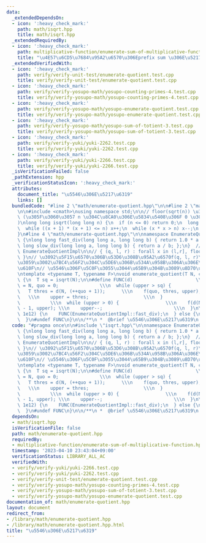 ```yaml
---
data:
  _extendedDependsOn:
  - icon: ':heavy_check_mark:'
    path: math/isqrt.hpp
    title: math/isqrt.hpp
  _extendedRequiredBy:
  - icon: ':heavy_check_mark:'
    path: multiplicative-function/enumerate-sum-of-multiplicative-function.hpp
    title: "\u4E57\u6CD5\u7684\u95A2\u6570\u306Eprefix sum \u306E\u5217\u6319"
  _extendedVerifiedWith:
  - icon: ':heavy_check_mark:'
    path: verify/verify-unit-test/enumerate-quotient.test.cpp
    title: verify/verify-unit-test/enumerate-quotient.test.cpp
  - icon: ':heavy_check_mark:'
    path: verify/verify-yosupo-math/yosupo-counting-primes-4.test.cpp
    title: verify/verify-yosupo-math/yosupo-counting-primes-4.test.cpp
  - icon: ':heavy_check_mark:'
    path: verify/verify-yosupo-math/yosupo-enumerate-quotient.test.cpp
    title: verify/verify-yosupo-math/yosupo-enumerate-quotient.test.cpp
  - icon: ':heavy_check_mark:'
    path: verify/verify-yosupo-math/yosupo-sum-of-totient-3.test.cpp
    title: verify/verify-yosupo-math/yosupo-sum-of-totient-3.test.cpp
  - icon: ':heavy_check_mark:'
    path: verify/verify-yuki/yuki-2262.test.cpp
    title: verify/verify-yuki/yuki-2262.test.cpp
  - icon: ':heavy_check_mark:'
    path: verify/verify-yuki/yuki-2266.test.cpp
    title: verify/verify-yuki/yuki-2266.test.cpp
  _isVerificationFailed: false
  _pathExtension: hpp
  _verificationStatusIcon: ':heavy_check_mark:'
  attributes:
    document_title: "\u5546\u306E\u5217\u6319"
    links: []
  bundledCode: "#line 2 \"math/enumerate-quotient.hpp\"\n\n#line 2 \"math/isqrt.hpp\"\
    \n\n#include <cmath>\nusing namespace std;\n\n// floor(sqrt(n)) \u3092\u8FD4\u3059\
    \ (\u305F\u3060\u3057 n \u304C\u8CA0\u306E\u5834\u5408\u306F 0 \u3092\u8FD4\u3059\
    )\nlong long isqrt(long long n) {\n  if (n <= 0) return 0;\n  long long x = sqrt(n);\n\
    \  while ((x + 1) * (x + 1) <= n) x++;\n  while (x * x > n) x--;\n  return x;\n\
    }\n#line 4 \"math/enumerate-quotient.hpp\"\n\nnamespace EnumerateQuotientImpl\
    \ {\nlong long fast_div(long long a, long long b) { return 1.0 * a / b; };\nlong\
    \ long slow_div(long long a, long long b) { return a / b; };\n}  // namespace\
    \ EnumerateQuotientImpl\n\n// { (q, l, r) : forall x in (l,r], floor(N/x) = q\
    \ }\n// \u3092\u5F15\u6570\u306B\u53D6\u308B\u95A2\u6570f(q, l, r)\u3092\u6E21\
    \u3059\u3002\u7BC4\u56F2\u304C\u5DE6\u306B\u534A\u958B\u306A\u306E\u306B\u6CE8\
    \u610F\n// \u5546\u306F\u5C0F\u3055\u3044\u65B9\u304B\u3089\u8D70\u67FB\u3059\u308B\
    \ntemplate <typename T, typename F>\nvoid enumerate_quotient(T N, const F& f)\
    \ {\n  T sq = isqrt(N);\n\n#define FUNC(d)                       \\\n  T upper\
    \ = N, quo = 0;               \\\n  while (upper > sq) {                \\\n \
    \   T thres = d(N, (++quo + 1));      \\\n    f(quo, thres, upper);          \
    \   \\\n    upper = thres;                    \\\n  }                        \
    \           \\\n  while (upper > 0) {                 \\\n    f(d(N, upper), upper\
    \ - 1, upper); \\\n    upper--;                          \\\n  }\n\n  if (N <=\
    \ 1e12) {\n    FUNC(EnumerateQuotientImpl::fast_div);\n  } else {\n    FUNC(EnumerateQuotientImpl::slow_div);\n\
    \  }\n#undef FUNC\n}\n\n/**\n *  @brief \u5546\u306E\u5217\u6319\n */\n"
  code: "#pragma once\n\n#include \"isqrt.hpp\"\n\nnamespace EnumerateQuotientImpl\
    \ {\nlong long fast_div(long long a, long long b) { return 1.0 * a / b; };\nlong\
    \ long slow_div(long long a, long long b) { return a / b; };\n}  // namespace\
    \ EnumerateQuotientImpl\n\n// { (q, l, r) : forall x in (l,r], floor(N/x) = q\
    \ }\n// \u3092\u5F15\u6570\u306B\u53D6\u308B\u95A2\u6570f(q, l, r)\u3092\u6E21\
    \u3059\u3002\u7BC4\u56F2\u304C\u5DE6\u306B\u534A\u958B\u306A\u306E\u306B\u6CE8\
    \u610F\n// \u5546\u306F\u5C0F\u3055\u3044\u65B9\u304B\u3089\u8D70\u67FB\u3059\u308B\
    \ntemplate <typename T, typename F>\nvoid enumerate_quotient(T N, const F& f)\
    \ {\n  T sq = isqrt(N);\n\n#define FUNC(d)                       \\\n  T upper\
    \ = N, quo = 0;               \\\n  while (upper > sq) {                \\\n \
    \   T thres = d(N, (++quo + 1));      \\\n    f(quo, thres, upper);          \
    \   \\\n    upper = thres;                    \\\n  }                        \
    \           \\\n  while (upper > 0) {                 \\\n    f(d(N, upper), upper\
    \ - 1, upper); \\\n    upper--;                          \\\n  }\n\n  if (N <=\
    \ 1e12) {\n    FUNC(EnumerateQuotientImpl::fast_div);\n  } else {\n    FUNC(EnumerateQuotientImpl::slow_div);\n\
    \  }\n#undef FUNC\n}\n\n/**\n *  @brief \u5546\u306E\u5217\u6319\n */\n"
  dependsOn:
  - math/isqrt.hpp
  isVerificationFile: false
  path: math/enumerate-quotient.hpp
  requiredBy:
  - multiplicative-function/enumerate-sum-of-multiplicative-function.hpp
  timestamp: '2023-04-10 23:43:04+09:00'
  verificationStatus: LIBRARY_ALL_AC
  verifiedWith:
  - verify/verify-yuki/yuki-2266.test.cpp
  - verify/verify-yuki/yuki-2262.test.cpp
  - verify/verify-unit-test/enumerate-quotient.test.cpp
  - verify/verify-yosupo-math/yosupo-counting-primes-4.test.cpp
  - verify/verify-yosupo-math/yosupo-sum-of-totient-3.test.cpp
  - verify/verify-yosupo-math/yosupo-enumerate-quotient.test.cpp
documentation_of: math/enumerate-quotient.hpp
layout: document
redirect_from:
- /library/math/enumerate-quotient.hpp
- /library/math/enumerate-quotient.hpp.html
title: "\u5546\u306E\u5217\u6319"
---
```

